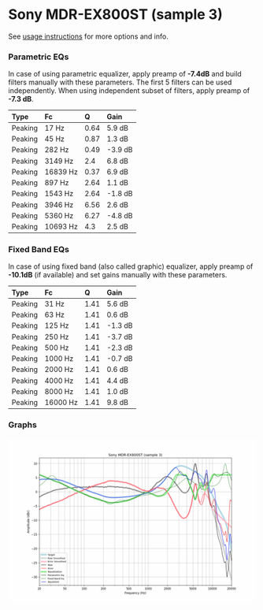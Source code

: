 # Sony MDR-EX800ST (sample 3)
See [usage instructions](https://github.com/jaakkopasanen/AutoEq#usage) for more options and info.

### Parametric EQs
In case of using parametric equalizer, apply preamp of **-7.4dB** and build filters manually
with these parameters. The first 5 filters can be used independently.
When using independent subset of filters, apply preamp of **-7.3 dB**.

| Type    | Fc       |    Q | Gain    |
|:--------|:---------|:-----|:--------|
| Peaking | 17 Hz    | 0.64 | 5.9 dB  |
| Peaking | 45 Hz    | 0.87 | 1.3 dB  |
| Peaking | 282 Hz   | 0.49 | -3.9 dB |
| Peaking | 3149 Hz  | 2.4  | 6.8 dB  |
| Peaking | 16839 Hz | 0.37 | 6.9 dB  |
| Peaking | 897 Hz   | 2.64 | 1.1 dB  |
| Peaking | 1543 Hz  | 2.64 | -1.8 dB |
| Peaking | 3946 Hz  | 6.56 | 2.6 dB  |
| Peaking | 5360 Hz  | 6.27 | -4.8 dB |
| Peaking | 10693 Hz | 4.3  | 2.5 dB  |

### Fixed Band EQs
In case of using fixed band (also called graphic) equalizer, apply preamp of **-10.1dB**
(if available) and set gains manually with these parameters.

| Type    | Fc       |    Q | Gain    |
|:--------|:---------|:-----|:--------|
| Peaking | 31 Hz    | 1.41 | 5.6 dB  |
| Peaking | 63 Hz    | 1.41 | 0.6 dB  |
| Peaking | 125 Hz   | 1.41 | -1.3 dB |
| Peaking | 250 Hz   | 1.41 | -3.7 dB |
| Peaking | 500 Hz   | 1.41 | -2.3 dB |
| Peaking | 1000 Hz  | 1.41 | -0.7 dB |
| Peaking | 2000 Hz  | 1.41 | 0.6 dB  |
| Peaking | 4000 Hz  | 1.41 | 4.4 dB  |
| Peaking | 8000 Hz  | 1.41 | 1.0 dB  |
| Peaking | 16000 Hz | 1.41 | 9.8 dB  |

### Graphs
![](./Sony%20MDR-EX800ST%20(sample%203).png)